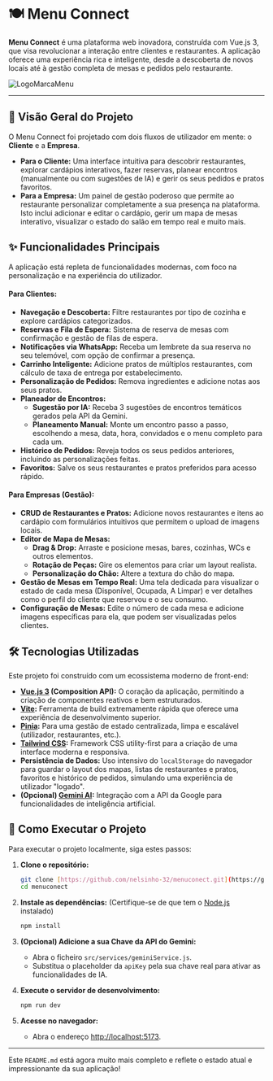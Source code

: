 # 🍽️ Menu Connect

**Menu Connect** é uma plataforma web inovadora, construída com Vue.js 3, que visa revolucionar a interação entre clientes e restaurantes. A aplicação oferece uma experiência rica e inteligente, desde a descoberta de novos locais até à gestão completa de mesas e pedidos pelo restaurante.

![LogoMarcaMenu](https://raw.githubusercontent.com/nelsinho-32/menuconect/main/src/assets/images/LogoMarcaMenu.png)

---

## 🚀 Visão Geral do Projeto

O Menu Connect foi projetado com dois fluxos de utilizador em mente: o **Cliente** e a **Empresa**.

* **Para o Cliente:** Uma interface intuitiva para descobrir restaurantes, explorar cardápios interativos, fazer reservas, planear encontros (manualmente ou com sugestões de IA) e gerir os seus pedidos e pratos favoritos.
* **Para a Empresa:** Um painel de gestão poderoso que permite ao restaurante personalizar completamente a sua presença na plataforma. Isto inclui adicionar e editar o cardápio, gerir um mapa de mesas interativo, visualizar o estado do salão em tempo real e muito mais.

## ✨ Funcionalidades Principais

A aplicação está repleta de funcionalidades modernas, com foco na personalização e na experiência do utilizador.

#### Para Clientes:
* **Navegação e Descoberta:** Filtre restaurantes por tipo de cozinha e explore cardápios categorizados.
* **Reservas e Fila de Espera:** Sistema de reserva de mesas com confirmação e gestão de filas de espera.
* **Notificações via WhatsApp:** Receba um lembrete da sua reserva no seu telemóvel, com opção de confirmar a presença.
* **Carrinho Inteligente:** Adicione pratos de múltiplos restaurantes, com cálculo de taxa de entrega por estabelecimento.
* **Personalização de Pedidos:** Remova ingredientes e adicione notas aos seus pratos.
* **Planeador de Encontros:**
    * **Sugestão por IA:** Receba 3 sugestões de encontros temáticos gerados pela API da Gemini.
    * **Planeamento Manual:** Monte um encontro passo a passo, escolhendo a mesa, data, hora, convidados e o menu completo para cada um.
* **Histórico de Pedidos:** Reveja todos os seus pedidos anteriores, incluindo as personalizações feitas.
* **Favoritos:** Salve os seus restaurantes e pratos preferidos para acesso rápido.

#### Para Empresas (Gestão):
* **CRUD de Restaurantes e Pratos:** Adicione novos restaurantes e itens ao cardápio com formulários intuitivos que permitem o upload de imagens locais.
* **Editor de Mapa de Mesas:**
    * **Drag & Drop:** Arraste e posicione mesas, bares, cozinhas, WCs e outros elementos.
    * **Rotação de Peças:** Gire os elementos para criar um layout realista.
    * **Personalização do Chão:** Altere a textura do chão do mapa.
* **Gestão de Mesas em Tempo Real:** Uma tela dedicada para visualizar o estado de cada mesa (Disponível, Ocupada, A Limpar) e ver detalhes como o perfil do cliente que reservou e o seu consumo.
* **Configuração de Mesas:** Edite o número de cada mesa e adicione imagens específicas para ela, que podem ser visualizadas pelos clientes.

## 🛠️ Tecnologias Utilizadas

Este projeto foi construído com um ecossistema moderno de front-end:

* **[Vue.js 3](https://vuejs.org/) (Composition API):** O coração da aplicação, permitindo a criação de componentes reativos e bem estruturados.
* **[Vite](https://vitejs.dev/):** Ferramenta de build extremamente rápida que oferece uma experiência de desenvolvimento superior.
* **[Pinia](https://pinia.vuejs.org/):** Para uma gestão de estado centralizada, limpa e escalável (utilizador, restaurantes, etc.).
* **[Tailwind CSS](https://tailwindcss.com/):** Framework CSS utility-first para a criação de uma interface moderna e responsiva.
* **Persistência de Dados:** Uso intensivo do `localStorage` do navegador para guardar o layout dos mapas, listas de restaurantes e pratos, favoritos e histórico de pedidos, simulando uma experiência de utilizador "logado".
* **(Opcional) [Gemini AI](https://ai.google.dev/gemini-api):** Integração com a API da Google para funcionalidades de inteligência artificial.

## 🚀 Como Executar o Projeto

Para executar o projeto localmente, siga estes passos:

1.  **Clone o repositório:**
    ```bash
    git clone [https://github.com/nelsinho-32/menuconect.git](https://github.com/nelsinho-32/menuconect.git)
    cd menuconect
    ```

2.  **Instale as dependências:**
    (Certifique-se de que tem o [Node.js](https://nodejs.org/) instalado)
    ```bash
    npm install
    ```

3.  **(Opcional) Adicione a sua Chave da API do Gemini:**
    * Abra o ficheiro `src/services/geminiService.js`.
    * Substitua o placeholder da `apiKey` pela sua chave real para ativar as funcionalidades de IA.

4.  **Execute o servidor de desenvolvimento:**
    ```bash
    npm run dev
    ```

5.  **Acesse no navegador:**
    * Abra o endereço [http://localhost:5173](http://localhost:5173).

---

Este `README.md` está agora muito mais completo e reflete o estado atual e impressionante da sua aplicação!
